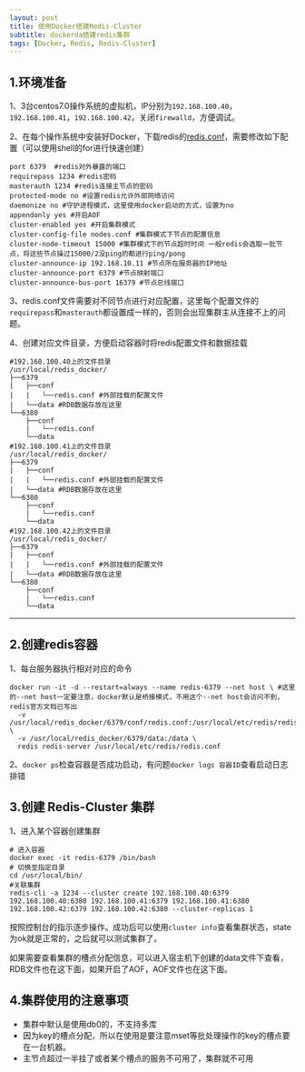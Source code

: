 ```yaml
---
layout: post
title: 使用Docker搭建Redis-Cluster
subtitle: dockerda搭建redis集群
tags: [Docker, Redis, Redis-Cluster]
---
```


## 1.环境准备

1、3台centos7.0操作系统的虚拟机，IP分别为`192.168.100.40`，`192.168.100.41`，`192.168.100.42`，关闭`firewalld`，方便调试。

2、在每个操作系统中安装好Docker，下载redis的[redis.conf](https://github.com/redis/redis/blob/unstable/redis.conf)，需要修改如下配置（可以使用shell的for进行快速创建）

```shell
port 6379  #redis对外暴露的端口
requirepass 1234 #redis密码
masterauth 1234 #redis连接主节点的密码
protected-mode no #设置redis允许外部网络访问
daemonize no #守护进程模式，这里使用docker启动的方式，设置为no
appendonly yes #开启AOF
cluster-enabled yes #开启集群模式
cluster-config-file nodes.conf #集群模式下节点的配置信息
cluster-node-timeout 15000 #集群模式下的节点超时时间 一般redis会选取一批节点，将这些节点操过15000/2没ping的都进行ping/pong
cluster-announce-ip 192.168.10.11 #节点所在服务器的IP地址
cluster-announce-port 6379 #节点映射端口
cluster-announce-bus-port 16379 #节点总线端口
```

3、redis.conf文件需要对不同节点进行对应配置，这里每个配置文件的`requirepass`和`masterauth`都设置成一样的，否则会出现集群主从连接不上的问题。

4、创建对应文件目录，方便启动容器时将redis配置文件和数据挂载

```shell
#192.168.100.40上的文件目录
/usr/local/redis_docker/
├──6379
|	├──conf
|	|	└──redis.conf #外部挂载的配置文件
|	└──data #RDB数据存放在这里
└──6380
    ├──conf
    |	└──redis.conf
    └──data
#192.168.100.41上的文件目录
/usr/local/redis_docker/
├──6379
|	├──conf
|	|	└──redis.conf #外部挂载的配置文件
|	└──data #RDB数据存放在这里
└──6380
    ├──conf
    |	└──redis.conf
    └──data
#192.168.100.42上的文件目录
/usr/local/redis_docker/
├──6379
|	├──conf
|	|	└──redis.conf #外部挂载的配置文件
|	└──data #RDB数据存放在这里
└──6380
    ├──conf
    |	└──redis.conf
    └──data
```



------

## 2.创建redis容器

1、每台服务器执行相对对应的命令

```shell
docker run -it -d --restart=always --name redis-6379 --net host \ #这里的--net host一定要注意，docker默认是桥接模式，不用这个--net host会访问不到，redis官方文档已写出
  -v /usr/local/redis_docker/6379/conf/redis.conf:/usr/local/etc/redis/redis.conf \
  -v /usr/local/redis_docker/6379/data:/data \
  redis redis-server /usr/local/etc/redis/redis.conf
```

2、`docker ps`检查容器是否成功启动，有问题`docker logs 容器ID`查看启动日志排错

## 3.创建 Redis-Cluster 集群

1、进入某个容器创建集群

```
# 进入容器
docker exec -it redis-6379 /bin/bash
# 切换至指定目录
cd /usr/local/bin/
#关联集群
redis-cli -a 1234 --cluster create 192.168.100.40:6379 192.168.100.40:6380 192.168.100.41:6379 192.168.100.41:6380 192.168.100.42:6379 192.168.100.42:6380 --cluster-replicas 1
```

按照控制台的指示逐步操作。成功后可以使用`cluster info`查看集群状态，state为ok就是正常的，之后就可以测试集群了。

如果需要查看集群的槽点分配信息，可以进入宿主机下创建的data文件下查看，RDB文件也在这下面，如果开启了AOF，AOF文件也在这下面。

## 4.集群使用的注意事项

- 集群中默认是使用db0的，不支持多库
- 因为key的槽点分配，所以在使用是要注意mset等批处理操作的key的槽点要在一台机器。
- 主节点超过一半挂了或者某个槽点的服务不可用了，集群就不可用